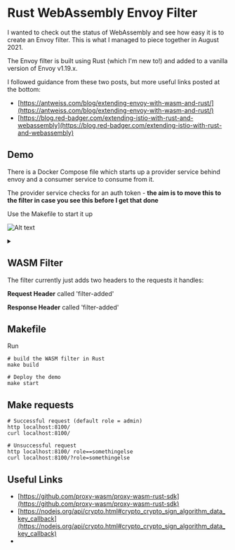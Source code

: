 # Rust WebAssembly Envoy Filter

I wanted to check out the status of WebAssembly and see how easy it is to create an Envoy filter. 
This is what I managed to piece together in August 2021. 

The Envoy filter is built using Rust (which I'm new to!) and added to a vanilla version of Envoy v1.19.x.

I followed guidance from these two posts, but more useful links posted at the bottom:
- [https://antweiss.com/blog/extending-envoy-with-wasm-and-rust/](https://antweiss.com/blog/extending-envoy-with-wasm-and-rust/)
- [https://blog.red-badger.com/extending-istio-with-rust-and-webassembly](https://blog.red-badger.com/extending-istio-with-rust-and-webassembly)

## Demo
There is a Docker Compose file which starts up a provider service behind envoy and a consumer service to consume from it.

The provider service checks for an auth token - **the aim is to move this to the filter in case you see this before I get that done**

Use the Makefile to start it up

![Alt text](https://g.gravizo.com/svg?digraph%20G%20%7B%0A%20%20%20%20compound%3Dtrue%3B%0A%20%20%20%20rankdir%3DLR%0A%20%20%20%20pad%3D%220.2%2C0.5%22%0A%20%20%20%20%0A%20%20%20%20subgraph%20cluster1%20%7B%0A%20%20%20%20%20%20style%3Dfilled%3B%0A%20%20%20%20%20%20color%3Dlightgrey%3B%0A%20%20%20%20%20%20node%20%5Bstyle%3Dfilled%2Ccolor%3Dwhite%5D%3B%0A%20%20%20%20%20%20wasmFilter%20%5Bshape%3Dbox%2C%20label%3D%22WASM%20Filter%22%5D%3B%0A%20%20%20%20%20%20label%3D%3CEnvoy%3CBR%20%2F%3E%3CFONT%20POINT-SIZE%3D%2210%22%3E%3A8200%3C%2FFONT%3E%3E%3B%0A%20%20%20%20%7D%0A%0A%20%20%20%20consumer%20%5Bshape%3Dbox%2C%20label%3D%3CConsumer%3CBR%20%2F%3E%3CFONT%20POINT-SIZE%3D%2210%22%3E%3A8100%3C%2FFONT%3E%3E%5D%3B%0A%20%20%20%20provider%20%5Bshape%3Dbox%2C%20label%3D%3CProvider%3CBR%20%2F%3E%3CFONT%20POINT-SIZE%3D%2210%22%3E%3A8300%3C%2FFONT%3E%3E%5D%3B%0A%20%20%20%20%0A%20%20%20%20consumer%20-%3E%20wasmFilter%20%5Blhead%3Dcluster1%5D%3B%0A%20%20%20%20wasmFilter%20-%3E%20provider%20%5Bltail%3Dcluster1%5D%3B%0A%20%20%7D)
<details> 
<summary></summary>
  digraph G {
    compound=true;
    rankdir=LR
    pad="0.2,0.5"
    
    subgraph cluster1 {
      style=filled;
      color=lightgrey;
      node [style=filled,color=white];
      wasmFilter [shape=box, label="WASM Filter"];
      label=<Envoy<BR /><FONT POINT-SIZE="10">:8200</FONT>>;
    }

    consumer [shape=box, label=<Consumer<BR /><FONT POINT-SIZE="10">:8100</FONT>>];
    provider [shape=box, label=<Provider<BR /><FONT POINT-SIZE="10">:8300</FONT>>];
    
    consumer -> wasmFilter [lhead=cluster1];
    wasmFilter -> provider [ltail=cluster1];
  }
</details>

## WASM Filter

The filter currently just adds two headers to the requests it handles:

**Request Header** called 'filter-added'

**Response Header** called 'filter-added'

## Makefile

Run
```
# build the WASM filter in Rust
make build 

# Deploy the demo 
make start 
```

## Make requests
```
# Successful request (default role = admin)
http localhost:8100/
curl localhost:8100/

# Unsuccessful request
http localhost:8100/ role==somethingelse
curl localhost:8100/?role=somethingelse

```

## Useful Links
- [https://github.com/proxy-wasm/proxy-wasm-rust-sdk](https://github.com/proxy-wasm/proxy-wasm-rust-sdk)
- [https://nodejs.org/api/crypto.html#crypto_crypto_sign_algorithm_data_key_callback](https://nodejs.org/api/crypto.html#crypto_crypto_sign_algorithm_data_key_callback)
- 